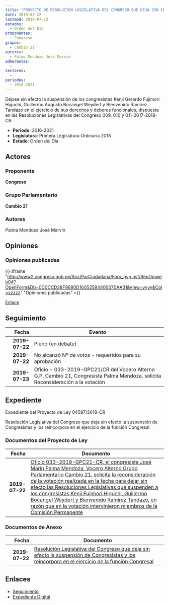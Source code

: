 ```yaml
---
title: "PROYECTO DE RESOLUCIÓN LEGISLATIVA DEL CONGRESO QUE DEJA SIN EFECTO LA SUSPENSIÓN DE CONGRESISTAS Y LOS REINCORPORA EN EL EJERCICIO DE LA FUNCIÓN CONGRESAL"
date: 2019-07-22
lastmod: 2019-07-23
estados: 
  - Orden del Día
proponentes: 
  - Congreso
grupos: 
  - Cambio 21
autores: 
  - Palma Mendoza José Marvín
adherentes: 
  - 
sectores: 
  - 
periodos: 
  - 2016-2021
---
```


Déjase sin efecto la suspensión de los congresistas Kenji Gerardo Fujimori Higuchi, Guillermo Augusto Bocangel Weydert y Bienvenido Ramírez Tandazo en el ejercicio de sus derechos y deberes funcionales, dispuesta en las Resoluciones Legislativas del Congreso 009, 010 y 011-2017-2018-CR.

- **Periodo**: 2016-2021
- **Legislatura**: Primera Legislatura Ordinaria 2018
- **Estado**: Orden del Día

## Actores

### Proponente

**Congreso**

### Grupo Parlamentario

**Cambio 21**

### Autores

Palma Mendoza José Marvín


## Opiniones

### Opiniones publicadas

{{<iframe "http://www2.congreso.gob.pe/Sicr/ParCiudadana/Foro_pvp.nsf/RepOpiweb04?OpenForm&Db=0C0CCD28F9680D16052584400070AA31&View=yyyy&Col=zzzzz" "Opiniones publicadas" >}}

[Enlace](http://www2.congreso.gob.pe/Sicr/ParCiudadana/Foro_pvp.nsf/RepOpiweb04?OpenForm&Db=0C0CCD28F9680D16052584400070AA31&View=yyyy&Col=zzzzz)

## Seguimiento

| Fecha | Evento |
|------:|--------|
| **2019-07-22** | Pleno (en debate)|
| **2019-07-22** | No alcanzó Nº de votos - requeridos para su aprobación|
| **2019-07-23** | Oficio - 033-2019-GPC21/CR del Vocero Alterno G.P. Cambio 21, Congresista Palma Mendoza, solicita Reconsideración a la votación|


## Expediente

Expediente del Proyecto de Ley 04597/2018-CR

Resolución Legislativa del Congreso que deja sin efecto la suspensión de Congresistas y los reincorpora en el ejercicio de la función Congresal


### Documentos del Proyecto de Ley

| Fecha | Documento |
|------:|--------|
| **2019-07-22** | [Oficio 033-2019-GPC21-CR, el congresista José Marín Palma Mendoza, Vocero Alterno Grupo Parlamentario Cambio 21, solicita la reconsideración de la votación realizada en la fecha para dejar sin efecto las Resoluciones Legislativas que suspenden a los congresistas Kenji Fujimori Higuchi, Guillermo Bocangel Weydert y Bienvenido Ramírez Tandazo, en razón que en la votación intervinieron miembros de la Comisión Permanente](http://www.leyes.congreso.gob.pe/Documentos/2016_2021/Oficios/Congresistas/OFICIO-033-2019-GPC21-CR.pdf) |

### Documentos de Anexo

| Fecha | Documento |
|------:|--------|
| **2019-07-22** | [Resolución Legislativa del Congreso que deja sin efecto la suspensión de Congresistas y los reincorpora en el ejercicio de la función Congresal](http://www.leyes.congreso.gob.pe/Documentos/2016_2021/Proyectos_de_Ley_y_de_Resoluciones_Legislativas/PL0459720190722.pdf) |

## Enlaces 

- [Seguimiento](http://www2.congreso.gob.pe/Sicr/TraDocEstProc/CLProLey2016.nsf/f7fff46988ca05b1052578e100829cc7/c1e168062c3662110525844000628727?OpenDocument)
- [Expediente Digital](http://www2.congreso.gob.pe/Sicr/TraDocEstProc/CLProLey2016.nsf/f7fff46988ca05b1052578e100829cc7/c1e168062c3662110525844000628727?OpenDocument&Click=05257FB7005EB655.eb71d0cf91d8294e05256cdf006b5706/$Body/0.1C6C)
